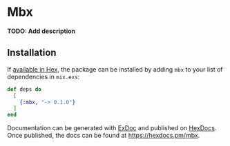 # Mbx

**TODO: Add description**

## Installation

If [available in Hex](https://hex.pm/docs/publish), the package can be installed
by adding `mbx` to your list of dependencies in `mix.exs`:

```elixir
def deps do
  [
    {:mbx, "~> 0.1.0"}
  ]
end
```

Documentation can be generated with [ExDoc](https://github.com/elixir-lang/ex_doc)
and published on [HexDocs](https://hexdocs.pm). Once published, the docs can
be found at <https://hexdocs.pm/mbx>.

